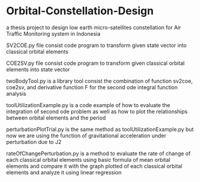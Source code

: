 # Orbital-Constellation-Design
a thesis project to design low earth micro-satellites constellation for Air Traffic Monitoring system in Indonesia

SV2COE.py file consist code program to transform given state vector into classical orbital elements

COE2SV.py file consist code program to transform given classical orbital elements into state vector

twoBodyTool.py is a library tool consist the combination of function sv2coe, coe2sv, and derivative function F for the second ode integral function analysis

toolUtilizationExample.py is a code example of how to evaluate the integration of second ode problem as well as how to plot the relationships between orbital elements and the period

perturbationPlotTrial.py is the same method as toolUtilizationExample.py but now we are using the function of gravitational acceleration under perturbation due to J2

rateOfChangePerturbation.py is a method to evaluate the rate of change of each classical orbital elements using basic formula of mean orbital elements and compare it with the graph plotted of each classical orbital elements and analyze it using linear regression
